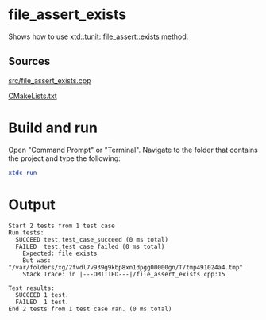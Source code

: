 # file_assert_exists

Shows how to use [xtd::tunit::file_assert::exists](https://gammasoft71.github.io/xtd/reference_guides/latest/classxtd_1_1tunit_1_1file__assert.html#a29d3524322acb9b566cd442a2adb7538) method.

## Sources

[src/file_assert_exists.cpp](src/file_assert_exists.cpp)

[CMakeLists.txt](CMakeLists.txt)

# Build and run

Open "Command Prompt" or "Terminal". Navigate to the folder that contains the project and type the following:

```cmake
xtdc run
```

# Output

```
Start 2 tests from 1 test case
Run tests:
  SUCCEED test.test_case_succeed (0 ms total)
  FAILED  test.test_case_failed (0 ms total)
    Expected: file exists
    But was:  "/var/folders/xg/2fvdl7v939g9kbp8xn1dpgg00000gn/T/tmp491024a4.tmp"
    Stack Trace: in |---OMITTED---|/file_assert_exists.cpp:15

Test results:
  SUCCEED 1 test.
  FAILED  1 test.
End 2 tests from 1 test case ran. (0 ms total)
```

